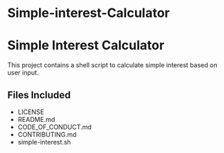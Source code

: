 # Simple-interest-Calculator
# Simple Interest Calculator

This project contains a shell script to calculate simple interest based on user input.

## Files Included
- LICENSE
- README.md
- CODE_OF_CONDUCT.md
- CONTRIBUTING.md
- simple-interest.sh
